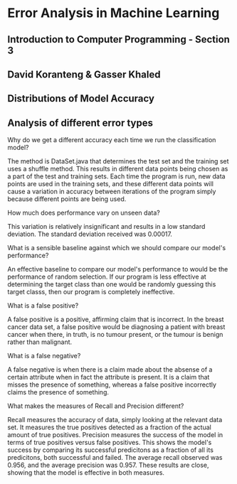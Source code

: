 # Error Analysis in Machine Learning
## Introduction to Computer Programming - Section 3
## David Koranteng & Gasser Khaled

## Distributions of Model Accuracy

## Analysis of different error types

Why do we get a different accuracy each time we run the classification model?

The method is DataSet.java that determines the test set and the training set uses a shuffle method. This results in different data points being chosen as a part of the test and training sets. Each time the program is run, new data points are used in the training sets, and these different data points will cause a variation in accuracy between iterations of the program simply because different points are being used.

How much does performance vary on unseen data?

This variation is relatively insignificant and results in a low standard deviation.
The standard deviation received was 0.00017.

What is a sensible baseline against which we should compare our model's performance?

An effective baseline to compare our model's performance to would be the performance of random selection. If our program is less effective at determining the target class than one would be randomly guessing this target classs, then our program is completely ineffective. 

What is a false positive?

A false positive is a positive, affirming claim that is incorrect. In the breast cancer data set, a false positive would be diagnosing a patient with breast cancer when there, in truth, is no tumour present, or the tumour is benign rather than malignant.

What is a false negative?

A false negative is when there is a claim made about the absense of a certain attribute when in fact the attribute is present. It is a claim that misses the presence of something, whereas a false positive incorrectly claims the presence of something.

What makes the measures of Recall and Precision different?

Recall measures the accuracy of data, simply looking at the relevant data set. It measures the true positives detected as a fraction of the actual amount of true positives. Precision measures the success of the model in terms of true positives versus false positives. This shows the model's success by comparing its successful predicitons as a fraction of all its predicitons, both successful and failed. The average recall observed was 0.956, and the average precision was 0.957. These results are close, showing that the model is effective in both measures. 
